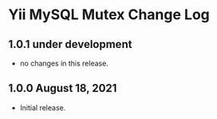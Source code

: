 # Yii MySQL Mutex Change Log


## 1.0.1 under development

- no changes in this release.

## 1.0.0 August 18, 2021

- Initial release.